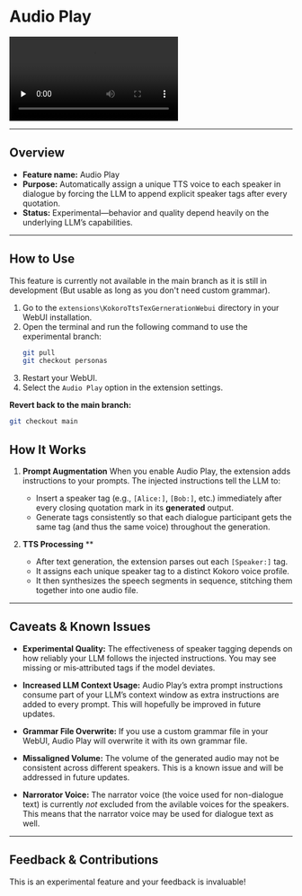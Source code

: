 # Audio Play

<video controls preload="none">
  <source
    src="https://raw.githubusercontent.com/h43lb1t0/KokoroTtsTexGernerationWebui/personas/example_audio_play.mp4"
    type="video/mp4">
  Your browser doesn’t support the video tag.
</video>


---

## Overview

* **Feature name:** Audio Play
* **Purpose:** Automatically assign a unique TTS voice to each speaker in dialogue by forcing the LLM to append explicit speaker tags after every quotation.
* **Status:** Experimental—behavior and quality depend heavily on the underlying LLM’s capabilities.

---

## How to Use

This feature is currently not available in the main branch as it is still in development (But usable as long as you don't need custom grammar).

1. Go to the `extensions\KokoroTtsTexGernerationWebui` directory in your WebUI installation.
2. Open the terminal and run the following command to use the experimental branch:
   ```bash
   git pull
   git checkout personas
   ```
3. Restart your WebUI.
4. Select the `Audio Play` option in the extension settings.

**Revert back to the main branch:**
```bash
git checkout main
```

## How It Works

1. **Prompt Augmentation**
   When you enable Audio Play, the extension adds instructions to your prompts. The injected instructions tell the LLM to:

   * Insert a speaker tag (e.g., `[Alice:]`, `[Bob:]`, etc.) immediately after every closing quotation mark in its **generated** output.
   * Generate tags consistently so that each dialogue participant gets the same tag (and thus the same voice) throughout the generation.

2. **TTS Processing**  \*\*

   * After text generation, the extension parses out each `[Speaker:]` tag.
   * It assigns each unique speaker tag to a distinct Kokoro voice profile.
   * It then synthesizes the speech segments in sequence, stitching them together into one audio file.

---


## Caveats & Known Issues

* **Experimental Quality:**
  The effectiveness of speaker tagging depends on how reliably your LLM follows the injected instructions. You may see missing or mis‑attributed tags if the model deviates.

* **Increased LLM Context Usage:**
  Audio Play’s extra prompt instructions consume part of your LLM’s context window as extra instructions are added to every prompt. This will hopefully be improved in future updates.

* **Grammar File Overwrite:**
  If you use a custom grammar file in your WebUI, Audio Play will overwrite it with its own grammar file.

* **Missaligned Volume:**
  The volume of the generated audio may not be consistent across different speakers. This is a known issue and will be addressed in future updates.

* **Narrorator Voice:**
  The narrator voice (the voice used for non-dialogue text) is currently *not* excluded from the avilable voices for the speakers. This means that the narrator voice may be used for dialogue text as well.

---

## Feedback & Contributions

This is an experimental feature and your feedback is invaluable!